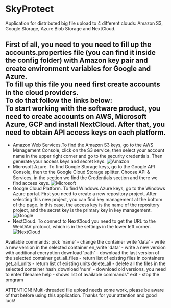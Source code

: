 # SkyProtect

Application for distributed big file upload to 4 different clouds: Amazon S3, Google Storage, Azure Blob Storage and NextCloud.

First of all, you need to you need to fill up the accounts.properties file (you can find it inside the config folder) with Amazon key pair and create environment variables for Google and Azure.  
To fill up this file you need first create accounts in the cloud providers.  
To do that follow the links below:  
To start working with the software product, you need to create accounts on AWS, Microsoft Azure, GCP and install NextCloud. After that, you need to obtain API access keys on each platform.  
---
- Amazon Web Services.To find the Amazon S3 keys, go to the AWS Management Console, click on the S3 service, then select your account name in the upper right corner and go to the security credentials. Then generate your access keys and secret keys.
![Amazon](https://i.ibb.co/XyGbk23/amazon.jpg)
- Microsoft Azure. To find Google Storage keys, go to the Google API Console, then to the Google Cloud Storage splitter. Choose API & Services, in the section we find the Credentials section and there we find access keys.
![Microsoft](https://i.ibb.co/C1BXmw8/azure.png)
- Google Cloud Platform. To find Windows Azure keys, go to the Windows Azure portal. First you need to create a new repository project. After selecting this new project, you can find key management at the bottom of the page. In this case, the access key is the name of the repository project, and the secret key is the primary key in key management.
![Google](https://i.ibb.co/0r8CR9Y/google.png)
- NextCloud. To connect to NextCloud you need to get the URL to the WebDAV protocol, which is in the settings in the lower left corner.
![NextCloud](https://i.ibb.co/hWQwRbn/nextcloud.png)



Available commands:
pick 'name'     - change the container
write 'data'    - write a new version in the selected container
en_write 'data' - write a new version with additional encryption
download 'path' - download the last version of the selected container
get_all_files   - return list of existing files in containers
get_all_units   - return list of existing units
delete_all      - delete all the files in the selected container
hash_download 'num' - download old versions, you need to enter filename
help            - shows list of available commands"
exit            - stop the program

ATTENTION! Multi-threaded file upload needs some work, please be aware of that before using this application. Thanks for your attention and good luck!
